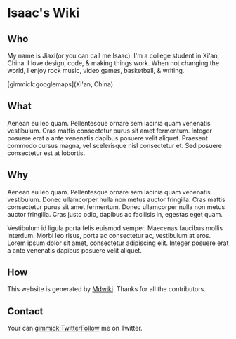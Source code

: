 # Isaac's Wiki

## Who
My name is Jiaxi(or you can call me Isaac). I'm a college student in Xi'an, China. I love design, code, & making things work. When not changing the world, I enjoy rock music, video games, basketball, & writing.

[gimmick:googlemaps](Xi'an, China)

## What

Aenean eu leo quam. Pellentesque ornare sem lacinia quam venenatis vestibulum. Cras mattis consectetur purus sit amet fermentum. Integer posuere erat a ante venenatis dapibus posuere velit aliquet. Praesent commodo cursus magna, vel scelerisque nisl consectetur et. Sed posuere consectetur est at lobortis.


## Why

Aenean eu leo quam. Pellentesque ornare sem lacinia quam venenatis vestibulum. Donec ullamcorper nulla non metus auctor fringilla. Cras mattis consectetur purus sit amet fermentum. Donec ullamcorper nulla non metus auctor fringilla. Cras justo odio, dapibus ac facilisis in, egestas eget quam.

Vestibulum id ligula porta felis euismod semper. Maecenas faucibus mollis interdum. Morbi leo risus, porta ac consectetur ac, vestibulum at eros. Lorem ipsum dolor sit amet, consectetur adipiscing elit. Integer posuere erat a ante venenatis dapibus posuere velit aliquet.

## How

This website is generated by [Mdwiki](http://mdwiki.info). Thanks for all the contributors.

## Contact

Your can  [gimmick:TwitterFollow](@isaac_koo)  me on Twitter.
